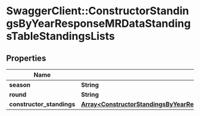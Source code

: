 # SwaggerClient::ConstructorStandingsByYearResponseMRDataStandingsTableStandingsLists

## Properties
Name | Type | Description | Notes
------------ | ------------- | ------------- | -------------
**season** | **String** |  | [optional] 
**round** | **String** |  | [optional] 
**constructor_standings** | [**Array&lt;ConstructorStandingsByYearResponseMRDataStandingsTableConstructorStandings&gt;**](ConstructorStandingsByYearResponseMRDataStandingsTableConstructorStandings.md) |  | [optional] 

